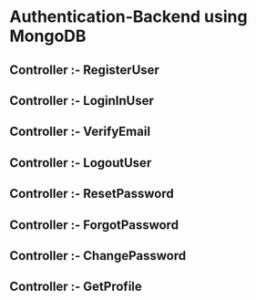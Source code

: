 # Authentication-Backend using MongoDB

## Controller :- RegisterUser
## Controller :- LoginInUser
## Controller :- VerifyEmail
## Controller :- LogoutUser
## Controller :- ResetPassword
## Controller :- ForgotPassword
## Controller :- ChangePassword
## Controller :- GetProfile

